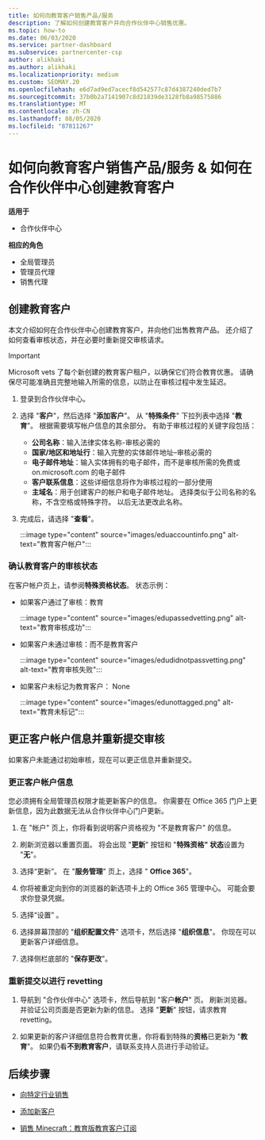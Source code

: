 ```yaml
---
title: 如何向教育客户销售产品/服务
description: 了解如何创建教育客户并向合作伙伴中心销售优惠。
ms.topic: how-to
ms.date: 06/03/2020
ms.service: partner-dashboard
ms.subservice: partnercenter-csp
author: alikhaki
ms.author: alikhaki
ms.localizationpriority: medium
ms.custom: SEOMAY.20
ms.openlocfilehash: e6d7ad9ed7acecf8d542577c87d4387240ded7b7
ms.sourcegitcommit: 37b0b2a7141907c8d21839de3128fb8a98575886
ms.translationtype: MT
ms.contentlocale: zh-CN
ms.lasthandoff: 08/05/2020
ms.locfileid: "87811267"
---
```

# <a name="how-to-sell-offers-to-education-customers--how-to-create-an-education-customer-in-partner-center"></a>如何向教育客户销售产品/服务 & 如何在合作伙伴中心创建教育客户

**适用于**

- 合作伙伴中心

**相应的角色**

- 全局管理员
- 管理员代理
- 销售代理

## <a name="create-an-education-customer"></a>创建教育客户

本文介绍如何在合作伙伴中心创建教育客户，并向他们出售教育产品。 还介绍了如何查看审核状态，并在必要时重新提交审核请求。

> [!IMPORTANT]
> Microsoft vets 了每个新创建的教育客户租户，以确保它们符合教育优惠。  请确保尽可能准确且完整地输入所需的信息，以防止在审核过程中发生延迟。

1. 登录到合作伙伴中心。

2. 选择 "**客户**"，然后选择 "**添加客户**"。 从 "**特殊条件**" 下拉列表中选择 "**教育**"。  根据需要填写帐户信息的其余部分。  有助于审核过程的关键字段包括：

   - **公司名称**：输入法律实体名称-审核必需的
   - **国家/地区和地址行**：输入完整的实体邮件地址–审核必需的
   - **电子邮件地址**：输入实体拥有的电子邮件，而不是审核所需的免费或 on.microsoft.com 的电子邮件
   - **客户联系信息**：这些详细信息将作为审核过程的一部分使用
   - **主域名**：用于创建客户的帐户和电子邮件地址。  选择类似于公司名称的名称，不含空格或特殊字符。  以后无法更改此名称。

3. 完成后，请选择 "**查看**"。

   :::image type="content" source="images/eduaccountinfo.png" alt-text="教育客户帐户":::

### <a name="confirm-your-education-customers-vetting-status"></a>确认教育客户的审核状态

在客户帐户页上，请参阅**特殊资格状态**。
状态示例：

- 如果客户通过了审核：教育

   :::image type="content" source="images/edupassedvetting.png" alt-text="教育审核成功":::

- 如果客户未通过审核：而不是教育客户

   :::image type="content" source="images/edudidnotpassvetting.png" alt-text="教育审核失败":::

- 如果客户未标记为教育客户： None

   :::image type="content" source="images/edunottagged.png" alt-text="教育未标记":::

## <a name="correct-the-customer-account-info-and-resubmit-for-vetting"></a>更正客户帐户信息并重新提交审核  

如果客户未能通过初始审核，现在可以更正信息并重新提交。

### <a name="correct-the-customer-account-information"></a>更正客户帐户信息

您必须拥有全局管理员权限才能更新客户的信息。 你需要在 Office 365 门户上更新信息，因为此数据无法从合作伙伴中心门户更新。

1. 在 "帐户" 页上，你将看到说明客户资格视为 "不是教育客户" 的信息。

2. 刷新浏览器以重置页面。 将会出现 "**更新**" 按钮和 "**特殊资格" 状态**设置为 "**无**"。

3. 选择“更新”。 在 "**服务管理**" 页上，选择 " **Office 365**"。

4. 你将被重定向到你的浏览器的新选项卡上的 Office 365 管理中心。 可能会要求你登录凭据。

5. 选择“设置”  。

6. 选择屏幕顶部的 "**组织配置文件**" 选项卡，然后选择 "**组织信息**"。 你现在可以更新客户详细信息。

7. 选择侧栏底部的 "**保存更改**"。  

### <a name="resubmit-for-revetting"></a>重新提交以进行 revetting

1. 导航到 "合作伙伴中心" 选项卡，然后导航到 "客户**帐户**" 页。 刷新浏览器。 并验证公司页面是否更新为新的信息。 选择 "**更新**" 按钮，请求教育 revetting。

2. 如果更新的客户详细信息符合教育优惠，你将看到特殊的**资格**已更新为 "**教育**"。 如果仍看**不到教育客户**，请联系支持人员进行手动验证。

## <a name="next-steps"></a>后续步骤

- [向特定行业销售](get-special-pricing-for-offers.md)

- [添加新客户](add-a-new-customer.md)

- [销售 Minecraft：教育版教育客户订阅](minecraft-subscriptions.md)
